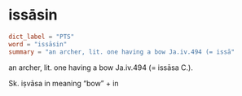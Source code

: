 # issāsin

``` toml
dict_label = "PTS"
word = "issāsin"
summary = "an archer, lit. one having a bow Ja.iv.494 (= issā"
```

an archer, lit. one having a bow Ja.iv.494 (= issāsa C.).

Sk. iṣvāsa in meaning “bow” \+ in

